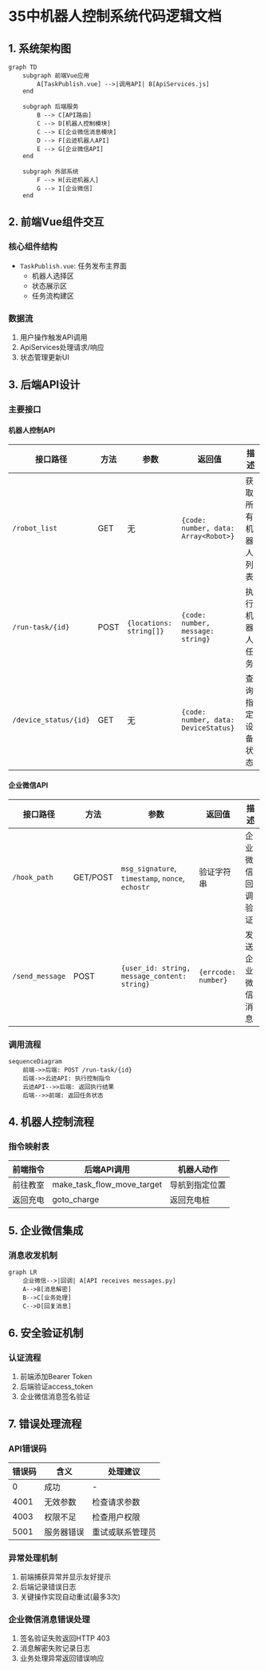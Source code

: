 # 35中机器人控制系统代码逻辑文档

## 1. 系统架构图

```mermaid
graph TD
    subgraph 前端Vue应用
        A[TaskPublish.vue] -->|调用API| B[ApiServices.js]
    end

    subgraph 后端服务
        B --> C[API路由]
        C --> D[机器人控制模块]
        C --> E[企业微信消息模块]
        D --> F[云迹机器人API]
        E --> G[企业微信API]
    end

    subgraph 外部系统
        F --> H[云迹机器人]
        G --> I[企业微信]
    end
```

## 2. 前端Vue组件交互

### 核心组件结构

- `TaskPublish.vue`: 任务发布主界面
  - 机器人选择区
  - 状态展示区
  - 任务流构建区

### 数据流

1. 用户操作触发API调用
2. ApiServices处理请求/响应
3. 状态管理更新UI

## 3. 后端API设计

### 主要接口

#### 机器人控制API

| 接口路径 | 方法 | 参数 | 返回值 | 描述 |
|---------|------|------|--------|------|
| `/robot_list` | GET | 无 | `{code: number, data: Array<Robot>}` | 获取所有机器人列表 |
| `/run-task/{id}` | POST | `{locations: string[]}` | `{code: number, message: string}` | 执行机器人任务 |
| `/device_status/{id}` | GET | 无 | `{code: number, data: DeviceStatus}` | 查询指定设备状态 |

#### 企业微信API

| 接口路径 | 方法 | 参数 | 返回值 | 描述 |
|---------|------|------|--------|------|
| `/hook_path` | GET/POST | `msg_signature`, `timestamp`, `nonce`, `echostr` | 验证字符串 | 企业微信回调验证 |
| `/send_message` | POST | `{user_id: string, message_content: string}` | `{errcode: number}` | 发送企业微信消息 |

### 调用流程

```mermaid
sequenceDiagram
    前端->>后端: POST /run-task/{id}
    后端->>云迹API: 执行控制指令
    云迹API-->>后端: 返回执行结果
    后端-->>前端: 返回任务状态
```

## 4. 机器人控制流程

### 指令映射表

| 前端指令 | 后端API调用 | 机器人动作 |
|---------|------------|-----------|
| 前往教室 | make_task_flow_move_target | 导航到指定位置 |
| 返回充电 | goto_charge | 返回充电桩 |

## 5. 企业微信集成

### 消息收发机制

```mermaid
graph LR
    企业微信-->|回调| A[API receives messages.py]
    A-->B[消息解密]
    B-->C[业务处理]
    C-->D[回复消息]
```

## 6. 安全验证机制

### 认证流程

1. 前端添加Bearer Token
2. 后端验证access_token
3. 企业微信消息签名验证

## 7. 错误处理流程

### API错误码

| 错误码 | 含义 | 处理建议 |
|-------|------|---------|
| 0 | 成功 | - |
| 4001 | 无效参数 | 检查请求参数 |
| 4003 | 权限不足 | 检查用户权限 |
| 5001 | 服务器错误 | 重试或联系管理员 |

### 异常处理机制

1. 前端捕获异常并显示友好提示
2. 后端记录错误日志
3. 关键操作实现自动重试(最多3次)

### 企业微信消息错误处理

1. 签名验证失败返回HTTP 403
2. 消息解密失败记录日志
3. 业务处理异常返回错误响应
